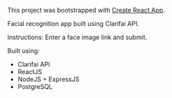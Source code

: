 This project was bootstrapped with [Create React App](https://github.com/facebookincubator/create-react-app).

Facial recognition app built using Clarifai API.

Instructions:
Enter a face image link and submit.

Built using: 
* Clarifai API
* ReactJS
* NodeJS + ExpressJS
* PostgreSQL
